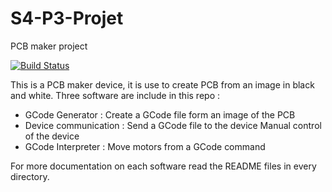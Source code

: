 # S4-P3-Projet
PCB maker project

[![Build Status](https://travis-ci.org/marc4492/S4-P3-Projet.svg?branch=master)](https://travis-ci.org/marc4492/S4-P3-Projet)

This is a PCB maker device, it is use to create PCB from an image in black and white. Three software are include in this repo : 
  - GCode Generator :
      Create a GCode file form an image of the PCB
  - Device communication :
      Send a GCode file to the device
      Manual control of the device
  - GCode Interpreter :
      Move motors from a GCode command

For more documentation on each software read the README files in every directory.
